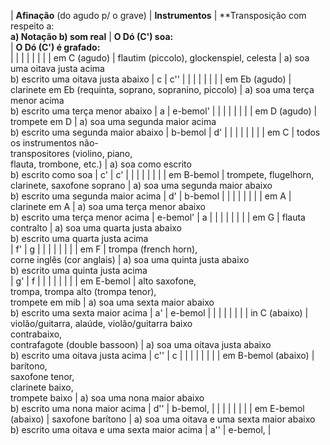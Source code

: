 | **Afinação** (do agudo p/ o grave) | **Instrumentos** | **Transposição com respeito a:   
**a) Notação     b) som real** | **O Dó (C') soa:**  
 | **O Dó (C') é grafado:**  
 |
|   |   |   |   |   |
| em C (agudo) | flautim (piccolo), glockenspiel, celesta | a) soa uma oitava justa acima     
b) escrito uma oitava justa abaixo | c | c'' |
|   |   |   |   |   |
| em Eb (agudo) | clarinete em Eb (requinta, soprano, sopranino, piccolo) | a) soa uma terça menor acima   
b) escrito uma terça menor abaixo | a | e-bemol' |
|   |   |   |   |   |
| em D (agudo) | trompete em D | a) soa uma segunda maior acima   
b) escrito uma segunda maior abaixo | b-bemol | d' |
|   |   |   |   |   |
| em C | todos os instrumentos não-  
transpositores (violino, piano,  
flauta, trombone, etc.) | a) soa como escrito  
b) escrito como soa | c' | c' |
|   |   |   |   |   |
| em B-bemol | trompete, flugelhorn,  
clarinete, saxofone soprano | a) soa uma segunda maior abaixo  
b) escrito uma segunda maior acima | d' | b-bemol |
|   |   |   |   |   |
| em A | clarinete em A | a) soa uma terça menor abaixo  
b) escrito uma terça menor acima | e-bemol' | a |
|   |   |   |   |   |
| em G | flauta contralto | a) soa uma quarta justa abaixo  
b) escrito uma quarta justa acima   
 | f' | g |
|   |   |   |   |   |
| em F | trompa (french horn),  
corne inglês (cor anglais) | a) soa uma quinta justa abaixo  
b) escrito uma quinta justa acima   
 | g' | f |
|   |   |   |   |   |
| em E-bemol | alto saxofone,  
trompa, trompa alto (trompa tenor),  
trompete em mib | a) soa uma sexta maior abaixo  
b) escrito uma sexta maior acima | a' | e-bemol |
|   |   |   |   |   |
| in C (abaixo) | violão/guitarra, alaúde, violão/guitarra baixo  
contrabaixo,  
contrafagote (double bassoon) | a) soa uma oitava justa abaixo  
b) escrito uma oitava justa acima | c'' | c |
|   |   |   |   |   |
| em B-bemol (abaixo) | barítono,  
saxofone tenor,  
clarinete baixo,  
trompete baixo | a) soa uma nona maior abaixo  
b) escrito uma nona maior acima | d'' | b-bemol, |
|   |   |   |   |   |
| em E-bemol (abaixo) | saxofone barítono | a) soa uma oitava e uma sexta maior abaixo  
b) escrito uma oitava e uma sexta maior acima | a'' | e-bemol, |
